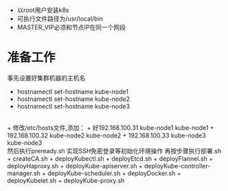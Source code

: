 + 以root用户安装k8s
+ 可执行文件路径为/usr/local/bin
+ MASTER_VIP必须和节点IP在同一个网段

# 准备工作
事先设置好集群机器的主机名
+ hostnamectl set-hostname kube-node1
+ hostnamectl set-hostname kube-node2
+ hostnamectl set-hostname kube-node3
<br/>
+ 修改/etc/hosts文件,添加：
+ 好192.168.100.31  kube-node1    kube-node1
+ 192.168.100.32  kube-node2    kube-node2
+ 192.168.100.33  kube-node3    kube-node3
<br/>
然后执行preready.sh 实现SSH免密登录等初始化环境操作
再按步骤执行部署.sh<br/>
+ createCA.sh
+ deployKubectl.sh
+ deployEtcd.sh
+ deployFlannel.sh
+ deployHaproxy.sh
+ deployKube-apiserver.sh
+ deployKube-controller-manager.sh
+ deployKube-scheduler.sh
+ deployDocker.sh
+ deployKubelet.sh
+ deployKube-proxy.sh

